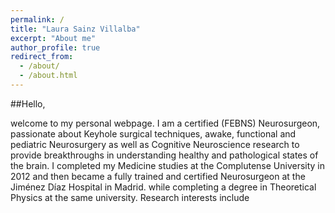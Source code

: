 ```yaml
---
permalink: /
title: "Laura Sainz Villalba" 
excerpt: "About me"
author_profile: true
redirect_from: 
  - /about/
  - /about.html
---
```

[//]: <> (Forma parte de la página principal)
##Hello,

welcome to my personal webpage. I am a certified (FEBNS) Neurosurgeon, passionate about Keyhole surgical techniques, awake, functional and pediatric Neurosurgery as well as Cognitive Neuroscience research to provide breakthroughs in understanding healthy and pathological states of the brain. 
I completed my Medicine studies at the Complutense University in 2012 and then became a fully trained and certified Neurosurgeon at the Jiménez Díaz Hospital in Madrid. while completing a degree in Theoretical Physics at the same university. 
Research interests include 
